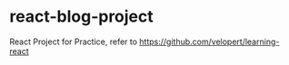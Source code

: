 # react-blog-project
React Project for Practice, refer to https://github.com/velopert/learning-react
